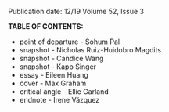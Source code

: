 Publication date: 12/19
Volume 52, Issue 3

**TABLE OF CONTENTS:**
- point of departure - Sohum Pal
- snapshot - Nicholas Ruiz-Huidobro Magdits
- snapshot - Candice Wang
- snapshot - Kapp Singer
- essay - Eileen Huang
- cover - Max Graham
- critical angle - Ellie Garland
- endnote - Irene Vázquez

